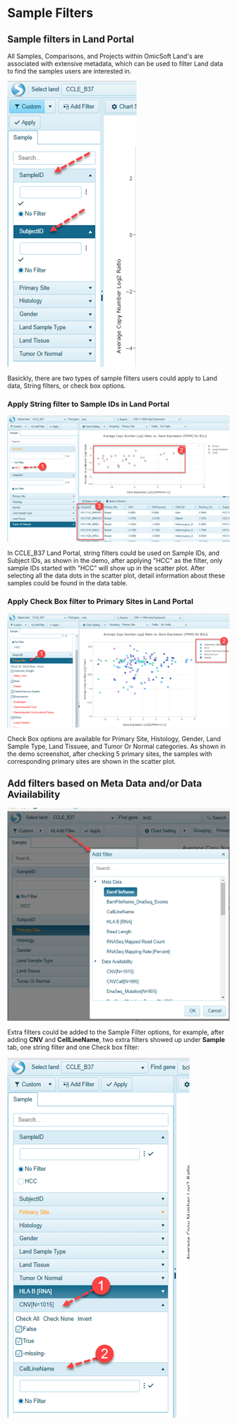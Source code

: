 # Sample Filters

## Sample filters in Land Portal

All Samples, Comparisons, and Projects within OmicSoft Land's are associated with extensive metadata, which can be used to filter Land data to find the samples users are interested in.


![LandPortal001_png](../images/SampleFilters.png)

Basickly, there are two types of sample filters users could apply to Land data, String filters, or check box options.


### Apply String filter to Sample IDs in Land Portal

![SampleFIlter_string](../images/SampleIDfilter.png)

In CCLE_B37 Land Portal, string filters could be used on Sample IDs, and Subject IDs, as shown in the demo, after applying "HCC" as the filter, only sample IDs started with "HCC" will show up in the scatter plot. After selecting all the data dots in the scatter plot, detail information about these samples could be found in the data table.


### Apply Check Box filter to Primary Sites in Land Portal

![LandPortal_login_png](../images/SampleCheckBox.png)

Check Box options are available for Primary Site, Histology, Gender, Land Sample Type, Land Tissuee, and Tumor Or Normal categories. As shown in the demo screenshot, after checking 5 primary sites, the samples with corresponding primary sites are shown in the scatter plot.

## Add filters based on Meta Data and/or Data Aviailability

![AddFilter_meta_data_png](../images/AddFilterMeta.png)

Extra filters could be added to the Sample Filter options, for example, after adding **CNV** and **CellLineName**, two extra filters showed up under **Sample** tab, one string filter and one Check box filter:

![AddExtraFilter_png](../images/AddExtraFilter.png)
